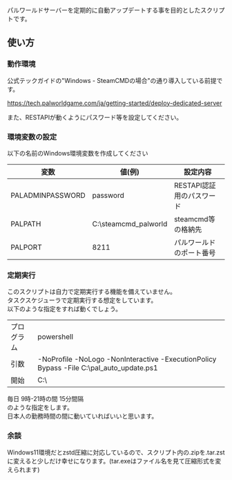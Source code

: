 パルワールドサーバーを定期的に自動アップデートする事を目的としたスクリプトです。

## 使い方

### 動作環境

公式テックガイドの"Windows - SteamCMDの場合"の通り導入している前提です。

https://tech.palworldgame.com/ja/getting-started/deploy-dedicated-server

また、RESTAPIが動くようにパスワード等を設定してください。

### 環境変数の設定

以下の名前のWindows環境変数を作成してください

| 変数 | 値(例) | 設定内容 |
| --- | --- | --- |
| PALADMINPASSWORD | password | RESTAPI認証用のパスワード |
| PALPATH | C:\steamcmd_palworld | steamcmd等の格納先 |
| PALPORT | 8211 | パルワールドのポート番号 |

### 定期実行

このスクリプトは自力で定期実行する機能を備えていません。  
タスクスケジューラで定期実行する想定をしています。  
以下のような指定をすれば動くでしょう。

|     |     |
| --- | --- |
| プログラム | powershell |
| 引数 | -NoProfile -NoLogo -NonInteractive -ExecutionPolicy Bypass -File C:\pal_auto_update.ps1 |
| 開始 | C:\ |

毎日 9時-21時の間 15分間隔  
のような指定をします。  
日本人の勤務時間の間に動いていればいいと思います。

### 余談

Windows11環境だとzstd圧縮に対応しているので、スクリプト内の.zipを.tar.zstに変えると少しだけ幸せになります。(tar.exeはファイル名を見て圧縮形式を変えられます)
